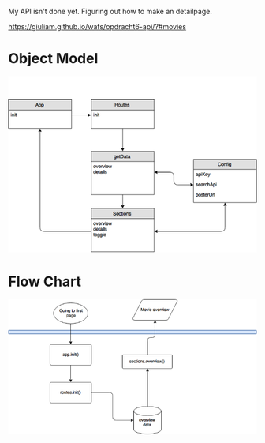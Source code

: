 My API isn't done yet. Figuring out how to make an detailpage.

https://giuliam.github.io/wafs/opdracht6-api/?#movies


<h1> Object Model </h1>

<img src="img/ObjectModel.png" alt="Object Model of API"/>

<h1> Flow Chart</h1>

<img src="img/flowchart.png" alt="Flowchart of API"/>
